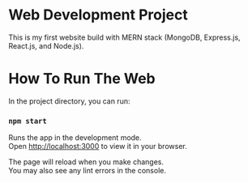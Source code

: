 # Web Development Project
This is my first website build with MERN stack (MongoDB, Express.js, React.js, and Node.js). 

# How To Run The Web

In the project directory, you can run:

### [](https://github.com/whongam/project-showcase/tree/main/frontend#npm-start)`npm start`

Runs the app in the development mode.  
Open  [http://localhost:3000](http://localhost:3000/)  to view it in your browser.

The page will reload when you make changes.  
You may also see any lint errors in the console.